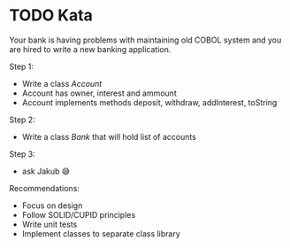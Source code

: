# TODO Kata

Your bank is having problems with maintaining old COBOL system and you are hired to write a new banking application.

Step 1:
* Write a class *Account*
* Account has owner, interest and ammount
* Account implements methods deposit, withdraw, addInterest, toString

Step 2:
* Write a class *Bank* that will hold list of accounts

Step 3:
* ask Jakub 😅


Recommendations:
- Focus on design
- Follow SOLID/CUPID principles
- Write unit tests
- Implement classes to separate class library